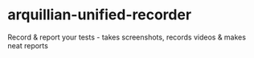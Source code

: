 arquillian-unified-recorder
===========================

Record &amp; report your tests - takes screenshots, records videos &amp; makes neat reports
